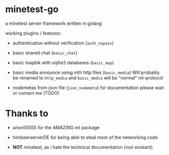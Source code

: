 # minetest-go

a minetest server framework written in golang

working plugins / features:

- authentication without verification (`auth_nopass`)
- basic shared chat (`basic_chat`)
- basic mapblk with sqlite3 databases (`basic_map`)
- basic media announce using mth http files (`basic_media`)
	Will probably be renamed to `http_media` and `basic_media` will be "normal" mt-protocol

- nodemetas from json file (`json_nodemeta`) for documentation please wait or contact me (TODO)

# Thanks to

- anon55555 for the AMAZING mt package

- himbeerserverDE for being able to steal most of the networking code

- **NOT** minetest, as i hate the technical documentation (non existant)
